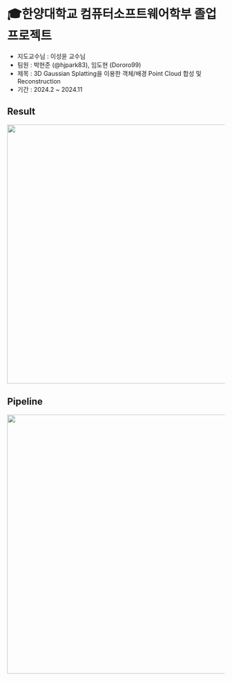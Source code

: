 # 🎓한양대학교 컴퓨터소프트웨어학부 졸업 프로젝트

- 지도교수님 : 이성윤 교수님
- 팀원 : 박현준 (@hjpark83), 임도현 (Dororo99)
- 제목 : 3D Gaussian Splatting을 이용한 객체/배경 Point Cloud 합성 및 Reconstruction
- 기간 : 2024.2 ~ 2024.11

## Result
<img width=600 height=600 src="https://github.com/user-attachments/assets/a8d7af26-14e7-4993-a8f5-6a583337fe6f" />

## Pipeline
<img width=600 height=600 src="https://github.com/user-attachments/assets/42be1eae-ac7b-43d8-934e-03837e6e2cc2" />
